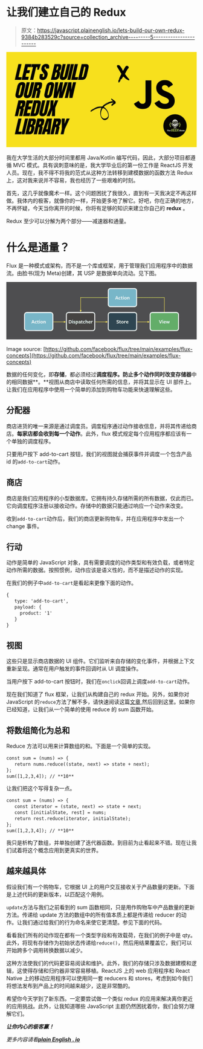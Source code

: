 # 让我们建立自己的 Redux

> 原文：<https://javascript.plainenglish.io/lets-build-our-own-redux-9384b283529c?source=collection_archive---------5----------------------->

![](img/630a93caa240d4d281c485699b7a4413.png)

我在大学生活的大部分时间里都用 Java/Kotlin 编写代码，因此，大部分项目都遵循 MVC 模式。具有讽刺意味的是，我大学毕业后的第一份工作是 ReactJS 开发人员。现在，我不得不将我的范式从这种方法转移到建模数据的函数方法 Redux 上，这对我来说并不容易，我也经历了一些艰难的时刻。

首先，这几乎就像魔术一样。这个问题困扰了我很久，直到有一天我决定不再这样做。我体内的极客，就像你的一样，开始更多地了解它。好吧，你在正确的地方，不再怀疑，今天当你离开的时候，你将有足够的知识来建立你自己的 **redux** 。

Redux 至少可以分解为两个部分——减速器和通量。

# 什么是通量？

Flux 是一种模式或架构，而不是一个库或框架，用于管理我们应用程序中的数据流。由脸书(现为 Meta)创建，其 USP 是数据单向流动。见下图。

![](img/bb712c09522fd8add45e33418ba5d992.png)

Image source: [https://github.com/facebook/flux/tree/main/examples/flux-concepts](https://github.com/facebook/flux/tree/main/examples/flux-concepts)

数据的任何变化，即**存储**，都必须经过**调度程序。**防止多个动作同时改变**存储器**中的相同数据**。**视图从商店中读取任何所需的信息，并将其显示在 UI 部件上。让我们在应用程序中使用一个简单的添加到购物车功能来快速理解这些。

## 分配器

商店进货的唯一来源是通过调度员。调度程序通过动作接收信息，并将其传递给商店。**每家店都会收到每一个动作**。此外，flux 模式规定每个应用程序都应该有一个单独的调度程序。

只要用户按下 add-to-cart 按钮，我们的视图就会捕获事件并调度一个包含产品 id 的`add-to-cart`动作。

## 商店

商店是我们应用程序的小型数据库。它拥有持久存储所需的所有数据，仅此而已。它向调度程序注册以接收动作。存储中的数据只能通过响应一个动作来改变。

收到`add-to-cart`动作后，我们的商店更新购物车，并在应用程序中发出一个 change 事件。

## 行动

动作是简单的 JavaScript 对象，具有需要调度的动作类型和有效负载，或者特定动作所需的数据。按照惯例，动作应该是语义性的，而不是描述动作的实现。

在我们的例子中`add-to-cart`是看起来更像下面的动作。

```
{
   type: 'add-to-cart',
   payload: { 
     product: '1' 
   }
}
```

## 视图

这些只是显示商店数据的 UI 组件。它们监听来自存储的变化事件，并根据上下文重新呈现。通常在用户触发的事件回调时从 UI 调度操作。

当用户按下 add-to-cart 按钮时，我们在`onclick`回调上调度`add-to-cart`动作。

现在我们知道了 flux 框架，让我们从构建自己的 redux 开始。另外，如果你对 JavaScript 的`reduce`方法了解不多，请快速阅读这篇[文章](/lets-deduce-the-reduce-method-in-javascript-bdc828f368a2),然后回到这里。如果你已经知道，让我们从一个简单的使用 reduce 的 sum 函数开始。

## 将数组简化为总和

Reduce 方法可以用来计算数组的和。下面是一个简单的实现。

```
const sum = (nums) => {
   return nums.reduce((state, next) => state + next);
};
sum([1,2,3,4]); // **10**
```

让我们把这个写得复杂一点。

```
const sum = (nums) => {
   const iterator = (state, next) => state + next;
   const [initialState, rest] = nums;
   return rest.reduce(iterator, initialState);
};
sum([1,2,3,4]); // **10**
```

我只是析构了数组，并单独创建了迭代器函数。到目前为止看起来不错。现在让我们试着将这个概念应用到更真实的世界。

## 越来越具体

假设我们有一个购物车，它根据 UI 上的用户交互接收关于产品数量的更新。下面是上述代码的更新版本，以匹配这个用例。

`update`方法与我们之前看到的 sum 函数相同，只是用作购物车中产品数量的更新方法。传递给 update 方法的数组中的所有值本质上都是传递给 reducer 的动作。让我们通过给我们的行为命名来使它更清楚。参见下面的代码。

看看我们所有的动作现在都有一个类型字段和有效载荷，在我们的例子中是 qty。此外，将现有存储作为初始状态传递给`reduce()`，然后用结果覆盖它，我们可以开始跨多个调用转换数据以减少。

这种方法使我们的代码更容易阅读和维护。此外，我们的存储只涉及数据建模和逻辑，这使得存储和归约器非常容易移植。ReactJS 上的 web 应用程序和 React Native 上的移动应用程序可以使用同一套 reducers 和 stores，考虑到如今我们将想法发布到产品上的时间越来越少，这是非常酷的。

希望你今天学到了新东西。一定要尝试做一个类似 redux 的应用来解决离你更近的应用挑战。此外，让我知道哪些 JavaScript 主题仍然困扰着你，我们会努力理解它们。

***让你内心的极客赢！***

*更多内容请看*[***plain English . io***](http://plainenglish.io)